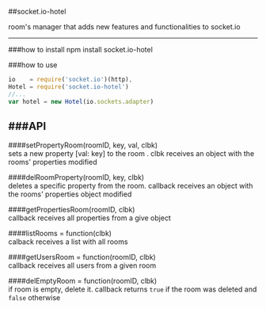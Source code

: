 ##socket.io-hotel

room's manager that adds new features and functionalities to socket.io

---

###how to install
npm install socket.io-hotel

###how to use
```javascript
io    = require('socket.io')(http),
Hotel = require('socket.io-hotel')
//...
var hotel = new Hotel(io.sockets.adapter)
```

###API
---
####setPropertyRoom(roomID, key, val, clbk)   
sets a new property [val: key] to the room . clbk receives an object with the rooms' properties  modified 


####delRoomProperty(roomID, key, clbk)  
deletes a specific property from the room. callback receives an object with the rooms' properties object modified 

####getPropertiesRoom(roomID, clbk)  
callback receives all properties from a give object 

####listRooms = function(clbk)  
calback receives a list with all rooms 

####getUsersRoom = function(roomID, clbk)    
callback receives all users from a given room 

####delEmptyRoom = function(roomID, clbk)    
if room is empty, delete it. callback returns `true` if the room was deleted and `false` otherwise 

